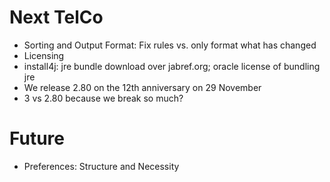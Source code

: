 # Next TelCo

- Sorting and Output Format: Fix rules vs. only format what has changed
- Licensing
- install4j: jre bundle download over jabref.org; oracle license of bundling jre
- We release 2.80 on the 12th anniversary on 29 November
- 3 vs 2.80 because we break so much?

# Future
- Preferences: Structure and Necessity

